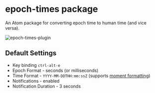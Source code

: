 # epoch-times package

An Atom package for converting epoch time to human time (and vice versa).

![epoch-times-plugin](https://cdn.rawgit.com/joshrickard/epoch-times/master/epoch-times.gif)

## Default Settings

* Key binding `ctrl-alt-e`
* Epoch Format - seconds (or milliseconds)
* Time Format - `YYYY-MM-DDTHH:mm:ssZ` (supports [moment formatting](http://momentjs.com/docs/#/displaying/))
* Notifications - enabled
* Notification Duration - 3 seconds
